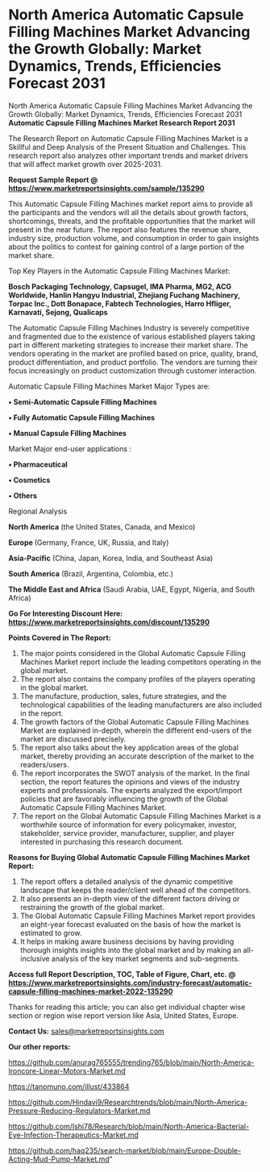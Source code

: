 # North America Automatic Capsule Filling Machines Market Advancing the Growth Globally: Market Dynamics, Trends, Efficiencies Forecast 2031
North America Automatic Capsule Filling Machines Market Advancing the Growth Globally: Market Dynamics, Trends, Efficiencies Forecast 2031
<strong>Automatic Capsule Filling Machines Market Research Report 2031</strong>

The Research Report on Automatic Capsule Filling Machines Market is a Skillful and Deep Analysis of the Present Situation and Challenges. This research report also analyzes other important trends and market drivers that will affect market growth over 2025-2031.

<strong>Request Sample Report @ <a href=https://www.marketreportsinsights.com/sample/135290>https://www.marketreportsinsights.com/sample/135290</a></strong>

This Automatic Capsule Filling Machines market report aims to provide all the participants and the vendors will all the details about growth factors, shortcomings, threats, and the profitable opportunities that the market will present in the near future. The report also features the revenue share, industry size, production volume, and consumption in order to gain insights about the politics to contest for gaining control of a large portion of the market share.

Top Key Players in the Automatic Capsule Filling Machines Market:

<strong>Bosch Packaging Technology, Capsugel, IMA Pharma, MG2, ACG Worldwide, Hanlin Hangyu Industrial, Zhejiang Fuchang Machinery, Torpac Inc., Dott Bonapace, Fabtech Technologies, Harro Hfliger, Karnavati, Sejong, Qualicaps</strong>

The Automatic Capsule Filling Machines Industry is severely competitive and fragmented due to the existence of various established players taking part in different marketing strategies to increase their market share. The vendors operating in the market are profiled based on price, quality, brand, product differentiation, and product portfolio. The vendors are turning their focus increasingly on product customization through customer interaction.

Automatic Capsule Filling Machines Market Major Types are:

<strong>• Semi-Automatic Capsule Filling Machines

• Fully Automatic Capsule Filling Machines

• Manual Capsule Filling Machines</strong>

Market Major end-user applications :

<strong>• Pharmaceutical

• Cosmetics

• Others</strong>

Regional Analysis

</u><strong><b>North America</b></strong> (the United States, Canada, and Mexico)

<strong><b>Europe </b></strong>(Germany, France, UK, Russia, and Italy)

<strong><b>Asia-Pacific</b></strong> (China, Japan, Korea, India, and Southeast Asia)

<strong><b>South America</b></strong> (Brazil, Argentina, Colombia, etc.)

<strong><b>The Middle East and Africa</b></strong> (Saudi Arabia, UAE, Egypt, Nigeria, and South Africa)

<strong>Go For Interesting Discount Here: <a href=https://www.marketreportsinsights.com/discount/135290>https://www.marketreportsinsights.com/discount/135290</a></strong>

<strong>Points Covered in The Report:</strong>
<ol>
  <li>The major points considered in the Global Automatic Capsule Filling Machines Market report include the leading competitors operating in the global market.</li>
  <li>The report also contains the company profiles of the players operating in the global market.</li>
  <li>The manufacture, production, sales, future strategies, and the technological capabilities of the leading manufacturers are also included in the report.</li>
  <li>The growth factors of the Global Automatic Capsule Filling Machines Market are explained in-depth, wherein the different end-users of the market are discussed precisely.</li>
  <li>The report also talks about the key application areas of the global market, thereby providing an accurate description of the market to the readers/users.</li>
  <li>The report incorporates the SWOT analysis of the market. In the final section, the report features the opinions and views of the industry experts and professionals. The experts analyzed the export/import policies that are favorably influencing the growth of the Global Automatic Capsule Filling Machines Market.</li>
  <li>The report on the Global Automatic Capsule Filling Machines Market is a worthwhile source of information for every policymaker, investor, stakeholder, service provider, manufacturer, supplier, and player interested in purchasing this research document.</li>
</ol>
<strong>Reasons for Buying Global Automatic Capsule Filling Machines Market Report:</strong>

<ol>
  <li>The report offers a detailed analysis of the dynamic competitive landscape that keeps the reader/client well ahead of the competitors.</li>
  <li>It also presents an in-depth view of the different factors driving or restraining the growth of the global market.</li>
  <li>The Global Automatic Capsule Filling Machines Market report provides an eight-year forecast evaluated on the basis of how the market is estimated to grow.</li>
  <li>It helps in making aware business decisions by having providing thorough insights insights into the global market and by making an all-inclusive analysis of the key market segments and sub-segments.</li>
</ol>
<strong>Access full Report Description, TOC, Table of Figure, Chart, etc. @ <a href=https://www.marketreportsinsights.com/industry-forecast/automatic-capsule-filling-machines-market-2022-135290>https://www.marketreportsinsights.com/industry-forecast/automatic-capsule-filling-machines-market-2022-135290</a></strong>


Thanks for reading this article; you can also get individual chapter wise section or region wise report version like Asia, United States, Europe.

<strong>Contact Us:</strong>
sales@marketreportsinsights.com

<strong>Our other reports:</strong>

<a href=https://github.com/anurag765555/trending765/blob/main/North-America-Ironcore-Linear-Motors-Market.md>https://github.com/anurag765555/trending765/blob/main/North-America-Ironcore-Linear-Motors-Market.md</a>

<a href=https://tanomuno.com/illust/433864>https://tanomuno.com/illust/433864</a>

<a href=https://github.com/Hindavi9/Researchtrends/blob/main/North-America-Pressure-Reducing-Regulators-Market.md>https://github.com/Hindavi9/Researchtrends/blob/main/North-America-Pressure-Reducing-Regulators-Market.md</a>

<a href=https://github.com/Ishi78/Research/blob/main/North-America-Bacterial-Eye-Infection-Therapeutics-Market.md>https://github.com/Ishi78/Research/blob/main/North-America-Bacterial-Eye-Infection-Therapeutics-Market.md</a>

<a href=https://github.com/haq235/search-market/blob/main/Europe-Double-Acting-Mud-Pump-Market.md>https://github.com/haq235/search-market/blob/main/Europe-Double-Acting-Mud-Pump-Market.md</a>"
